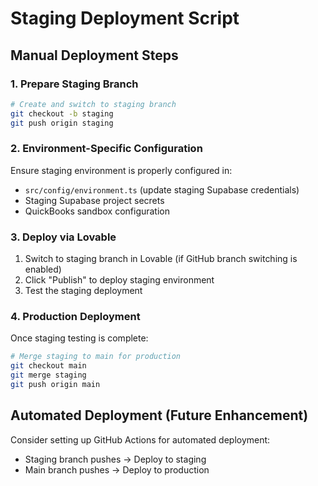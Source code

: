 
# Staging Deployment Script

## Manual Deployment Steps

### 1. Prepare Staging Branch
```bash
# Create and switch to staging branch
git checkout -b staging
git push origin staging
```

### 2. Environment-Specific Configuration
Ensure staging environment is properly configured in:
- `src/config/environment.ts` (update staging Supabase credentials)
- Staging Supabase project secrets
- QuickBooks sandbox configuration

### 3. Deploy via Lovable
1. Switch to staging branch in Lovable (if GitHub branch switching is enabled)
2. Click "Publish" to deploy staging environment
3. Test the staging deployment

### 4. Production Deployment
Once staging testing is complete:
```bash
# Merge staging to main for production
git checkout main
git merge staging
git push origin main
```

## Automated Deployment (Future Enhancement)
Consider setting up GitHub Actions for automated deployment:
- Staging branch pushes → Deploy to staging
- Main branch pushes → Deploy to production
